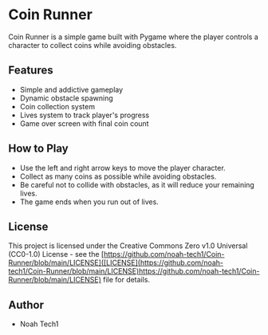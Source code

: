 # Coin Runner

Coin Runner is a simple game built with Pygame where the player controls a character to collect coins while avoiding obstacles.

## Features
- Simple and addictive gameplay
- Dynamic obstacle spawning
- Coin collection system
- Lives system to track player's progress
- Game over screen with final coin count

## How to Play
- Use the left and right arrow keys to move the player character.
- Collect as many coins as possible while avoiding obstacles.
- Be careful not to collide with obstacles, as it will reduce your remaining lives.
- The game ends when you run out of lives.

## License
This project is licensed under the Creative Commons Zero v1.0 Universal (CC0-1.0) License - see the [https://github.com/noah-tech1/Coin-Runner/blob/main/LICENSE]([LICENSE](https://github.com/noah-tech1/Coin-Runner/blob/main/LICENSE)https://github.com/noah-tech1/Coin-Runner/blob/main/LICENSE) file for details.

## Author
- Noah Tech1

